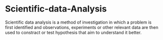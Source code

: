 # Scientific-data-Analysis
Scientific data analysis is a method of investigation in which a problem is first identified and observations, experiments or other relevant data are then used to constract or test hypothesis that aim to understand it better.
